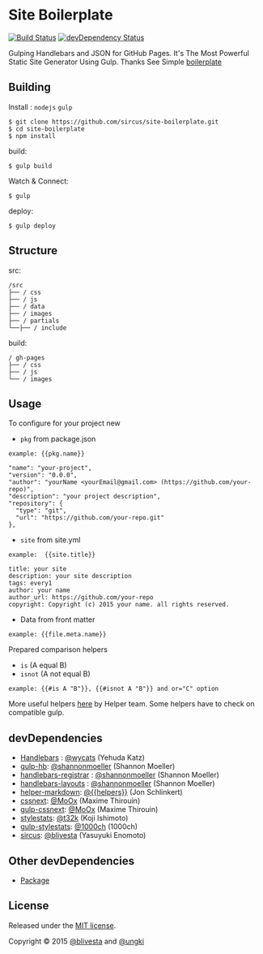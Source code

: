 # Site Boilerplate

[![Build Status](https://img.shields.io/travis/sircus/site-boilerplate/master.svg?style=flat)](https://travis-ci.org/sircus/site-boilerplate)
[![devDependency Status](https://david-dm.org/sircus/site-boilerplate/dev-status.svg)](https://david-dm.org/sircus/site-boilerplate#info=devDependencies&view=table)

Gulping Handlebars and JSON for GitHub Pages. It's The Most Powerful Static Site Generator Using Gulp. Thanks See Simple  [boilerplate](https://github.com/shannonmoeller/gulp-hb-boilerplate)

## Building

Install : `nodejs` `gulp`

```
$ git clone https://github.com/sircus/site-boilerplate.git
$ cd site-boilerplate
$ npm install
```

build:

```
$ gulp build
```

Watch & Connect:

```
$ gulp
```

deploy:

```
$ gulp deploy
```

## Structure

src:

```
/src
├── / css
├── / js
├── / data
├── / images
├── / partials
└──├── / include
```

build:

```
/ gh-pages
├── / css
├── / js
└── / images
```

## Usage

To configure for your project new

- `pkg` from package.json

```
example: {{pkg.name}}
```
```
"name": "your-project",
"version": "0.0.0",
"author": "yourName <yourEmail@gmail.com> (https://github.com/your-repo)",
"description": "your project description",
"repository": {
  "type": "git",
  "url": "https://github.com/your-repo.git"
},
```

- `site` from site.yml

```
example:  {{site.title}}
```
```
title: your site
description: your site description
tags: every1
author: your name
author_url: https://github.com/your-repo
copyright: Copyright (c) 2015 your name. all rights reserved.
```

- Data from front matter

```
example: {{file.meta.name}}
```

Prepared comparison helpers
- `is` (A equal B)
- `isnot` (A not equal B)

```
example: {{#is A "B"}}, {{#isnot A "B"}} and or="C" option
```

More useful helpers [here](https://github.com/helpers) by Helper team. Some helpers have to check on compatible gulp.

## devDependencies

- [Handlebars](https://github.com/wycats/handlebars.js) : [@wycats](https://github.com/wycats) (Yehuda Katz)
- [gulp-hb](https://github.com/shannonmoeller/gulp-hb): [@shannonmoeller](https://github.com/shannonmoeller) (Shannon Moeller)
- [handlebars-registrar](https://github.com/shannonmoeller/handlebars-registrar) : [@shannonmoeller](https://github.com/shannonmoeller) (Shannon Moeller)
- [handlebars-layouts](https://github.com/shannonmoeller/handlebars-layouts) : [@shannonmoeller](https://github.com/shannonmoeller) (Shannon Moeller)
- [helper-markdown](https://github.com/helpers/helper-markdown): [@{{helpers}}](https://github.com/helpers) (Jon Schlinkert)
- [cssnext](https://github.com/cssnext/cssnext): [@MoOx](https://github.com/MoOx) (Maxime Thirouin)
- [gulp-cssnext](https://github.com/cssnext/gulp-cssnext): [@MoOx](https://github.com/MoOx) (Maxime Thirouin)
- [stylestats](https://github.com/t32k/stylestats): [@t32k](https://github.com/t32k/) (Koji Ishimoto)
- [gulp-stylestats](https://github.com/1000ch/gulp-stylestats): [@1000ch](https://github.com/1000ch) (1000ch)
- [sircus](https://github.com/sircus): [@blivesta](https://github.com/blivesta) (Yasuyuki Enomoto)

## Other devDependencies

- [Package](https://github.com/sircus/site-boilerplate/blob/master/package.json)

## License
Released under the [MIT license](https://github.com/sircus/license/blob/master/LICENSE).

Copyright &copy; 2015 [@blivesta](https://github.com/blivesta) and [@ungki](https://github.com/ungki)
